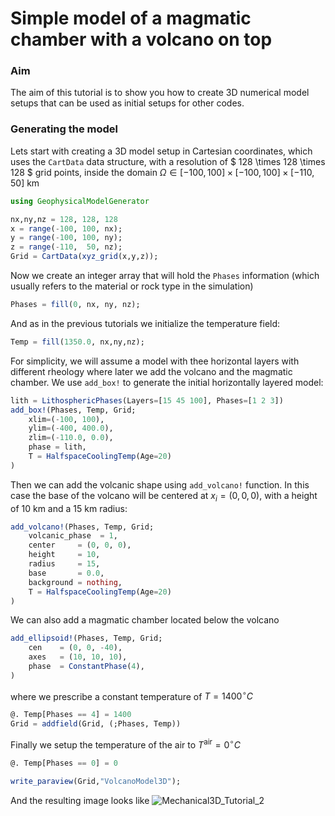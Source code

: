 # Simple model of a magmatic chamber with a volcano on top 

### Aim
The aim of this tutorial is to show you how to create 3D numerical model setups that can be used as initial setups for other codes.

### Generating the model

Lets start with creating a 3D model setup in Cartesian coordinates, which uses the `CartData` data structure, with a resolution of $ 128 \times 128 \times 128 $ grid points, inside the domain $\Omega \in [-100,100] \times [-100,100] \times [-110,50]$ km

```julia
using GeophysicalModelGenerator

nx,ny,nz = 128, 128, 128 
x = range(-100, 100, nx);
y = range(-100, 100, ny);
z = range(-110,  50, nz);
Grid = CartData(xyz_grid(x,y,z));
```

Now we create an integer array that will hold the `Phases` information (which usually refers to the material or rock type in the simulation)

```julia
Phases = fill(0, nx, ny, nz);
```

And as in the previous tutorials we initialize the temperature field:
```julia
Temp = fill(1350.0, nx,ny,nz);
```

For simplicity, we will assume a model with thee horizontal layers with different rheology where later we add the volcano and the magmatic chamber. We use `add_box!` to generate the initial horizontally layered model:

```julia
lith = LithosphericPhases(Layers=[15 45 100], Phases=[1 2 3])
add_box!(Phases, Temp, Grid; 
    xlim=(-100, 100), 
    ylim=(-400, 400.0), 
    zlim=(-110.0, 0.0), 
    phase = lith, 
    T = HalfspaceCoolingTemp(Age=20)
)
```

Then we can add the volcanic shape using `add_volcano!` function. In this case the base of the volcano will be centered at $x_i = (0,0,0)$, with a height of 10 km and a 15 km radius:
```julia
add_volcano!(Phases, Temp, Grid;
    volcanic_phase  = 1,
    center     = (0, 0, 0),
    height     = 10,
    radius     = 15,
    base       = 0.0,
    background = nothing,
    T = HalfspaceCoolingTemp(Age=20)
)
```
We can also add a magmatic chamber located below the volcano
```julia
add_ellipsoid!(Phases, Temp, Grid; 
    cen    = (0, 0, -40), 
    axes   = (10, 10, 10),
    phase  = ConstantPhase(4),
)
```

where we prescribe a constant temperature of $T=1400^{\circ}C$
```julia
@. Temp[Phases == 4] = 1400 
Grid = addfield(Grid, (;Phases, Temp))
```

Finally we setup the temperature of the air to $T^{\text{air}}=0^{\circ}C$
```julia
@. Temp[Phases == 0] = 0 
```

```julia
write_paraview(Grid,"VolcanoModel3D");
```

And the resulting image looks like
![Mechanical3D_Tutorial_2](../assets/img/VolcanoModel3D.png)

